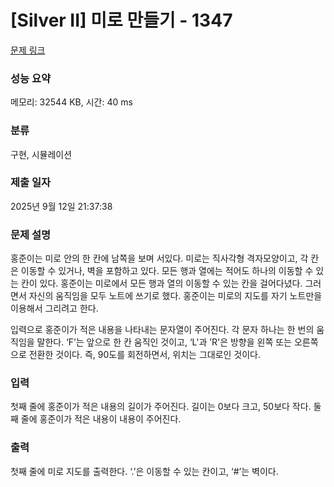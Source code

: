 # [Silver II] 미로 만들기 - 1347 

[문제 링크](https://www.acmicpc.net/problem/1347) 

### 성능 요약

메모리: 32544 KB, 시간: 40 ms

### 분류

구현, 시뮬레이션

### 제출 일자

2025년 9월 12일 21:37:38

### 문제 설명

<p>홍준이는 미로 안의 한 칸에 남쪽을 보며 서있다. 미로는 직사각형 격자모양이고, 각 칸은 이동할 수 있거나, 벽을 포함하고 있다. 모든 행과 열에는 적어도 하나의 이동할 수 있는 칸이 있다. 홍준이는 미로에서 모든 행과 열의 이동할 수 있는 칸을 걸어다녔다. 그러면서 자신의 움직임을 모두 노트에 쓰기로 했다. 홍준이는 미로의 지도를 자기 노트만을 이용해서 그리려고 한다.</p>

<p>입력으로 홍준이가 적은 내용을 나타내는 문자열이 주어진다. 각 문자 하나는 한 번의 움직임을 말한다. ‘F’는 앞으로 한 칸 움직인 것이고, ‘L'과 ’R'은 방향을 왼쪽 또는 오른쪽으로 전환한 것이다. 즉, 90도를 회전하면서, 위치는 그대로인 것이다.</p>

### 입력 

 <p>첫째 줄에 홍준이가 적은 내용의 길이가 주어진다. 길이는 0보다 크고, 50보다 작다. 둘째 줄에 홍준이가 적은 내용이 내용이 주어진다.</p>

### 출력 

 <p>첫째 줄에 미로 지도를 출력한다. ‘.’은 이동할 수 있는 칸이고, ‘#’는 벽이다.</p>

